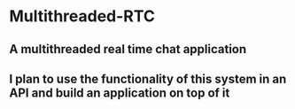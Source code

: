 # Multithreaded-RTC
## A multithreaded real time chat application
## I plan to use the functionality of this system in an API and build an application on top of it

